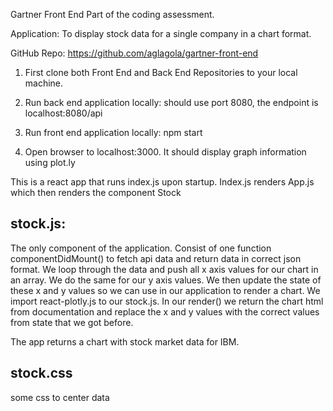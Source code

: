 Gartner Front End Part of the coding assessment.

Application: To display stock data for a single company in a chart format.

GitHub Repo: https://github.com/aglagola/gartner-front-end

1. First clone both Front End and Back End Repositories to your local machine.

2. Run back end application locally: should use port 8080, the endpoint is localhost:8080/api

3. Run front end application locally: npm start

4. Open browser to localhost:3000. It should display graph information using plot.ly

This is a react app that runs index.js upon startup.
Index.js renders App.js which then renders the component Stock

## stock.js:

The only component of the application.
Consist of one function componentDidMount() to fetch api data and return data in correct json format. We loop through the data and push all x axis values for our chart in an array. We do the same for our y axis values. We then update the state of these x and y values so we can use in our application to render a chart. We import react-plotly.js to our stock.js.
In our render() we return the chart html from documentation and replace the x and y values with the correct values from state that we got before.

The app returns a chart with stock market data for IBM.

## stock.css

some css to center data
